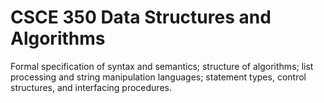 # CSCE 350 Data Structures and Algorithms
 Formal specification of syntax and semantics; structure of algorithms; list processing and string manipulation languages; statement types, control structures, and interfacing procedures.
